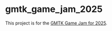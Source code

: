 # gmtk_game_jam_2025

This project is for the [GMTK Game Jam for 2025](https://itch.io/jam/gmtk-2025).
